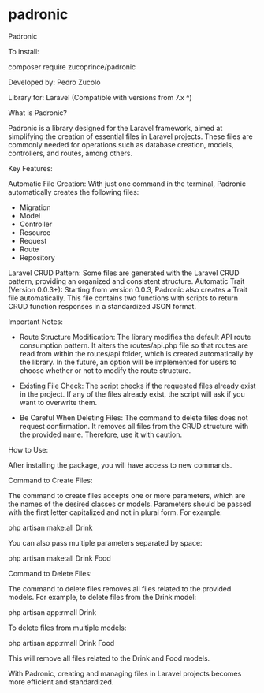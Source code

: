 # padronic

Padronic

To install:



composer require zucoprince/padronic



Developed by: Pedro Zucolo

Library for: Laravel (Compatible with versions from 7.x ^)

What is Padronic?

Padronic is a library designed for the Laravel framework, aimed at simplifying the creation of essential files in Laravel projects. These files are commonly needed for operations such as database creation, models, controllers, and routes, among others.

Key Features:

Automatic File Creation: With just one command in the terminal, Padronic automatically creates the following files:

- Migration
- Model
- Controller
- Resource
- Request
- Route
- Repository

Laravel CRUD Pattern: Some files are generated with the Laravel CRUD pattern, providing an organized and consistent structure.
Automatic Trait (Version 0.0.3+): Starting from version 0.0.3, Padronic also creates a Trait file automatically. This file contains two functions with scripts to return CRUD function responses in a standardized JSON format.


Important Notes:

- Route Structure Modification: The library modifies the default API route consumption pattern. It alters the routes/api.php file so that routes are read from within the routes/api folder, which is created automatically by the library. In the future, an option will be implemented for users to choose whether or not to modify the route structure.

- Existing File Check: The script checks if the requested files already exist in the project. If any of the files already exist, the script will ask if you want to overwrite them.

- Be Careful When Deleting Files: The command to delete files does not request confirmation. It removes all files from the CRUD structure with the provided name. Therefore, use it with caution.


How to Use:

After installing the package, you will have access to new commands.



Command to Create Files:

The command to create files accepts one or more parameters, which are the names of the desired classes or models. Parameters should be passed with the first letter capitalized and not in plural form. For example:



php artisan make:all Drink

You can also pass multiple parameters separated by space:

php artisan make:all Drink Food



Command to Delete Files:

The command to delete files removes all files related to the provided models. For example, to delete files from the Drink model:



php artisan app:rmall Drink

To delete files from multiple models:

php artisan app:rmall Drink Food

This will remove all files related to the Drink and Food models.




With Padronic, creating and managing files in Laravel projects becomes more efficient and standardized.
